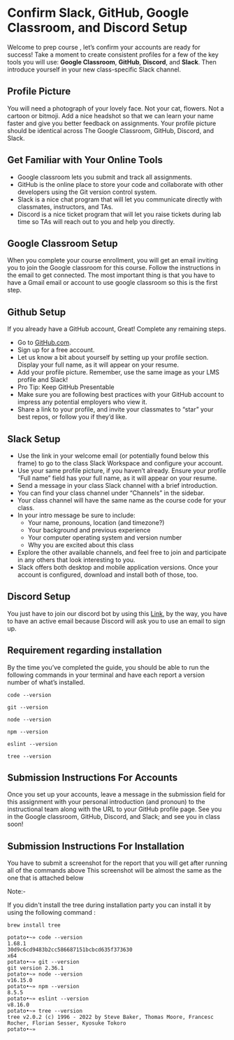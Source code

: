# Confirm Slack, GitHub, Google Classroom, and Discord  Setup
Welcome to prep course , let’s confirm your accounts are ready for success! Take a moment to create consistent profiles for a few of the key tools you will use: **Google Classroom**, **GitHub**, **Discord**, and **Slack**. Then introduce yourself in your new class-specific Slack channel.

## Profile Picture
You will need a photograph of your lovely face. Not your cat, flowers. Not a cartoon or bitmoji. Add a nice headshot so that we can learn your name faster and give you better feedback on assignments. Your profile picture should be identical across The Google Classroom, GitHub, Discord, and Slack.

## Get Familiar with Your Online Tools
* Google classroom lets you submit and track all assignments.
* GitHub is the online place to store your code and collaborate with other developers using the Git version control system.
* Slack is a nice chat program that will let you communicate directly with classmates, instructors, and TAs.
* Discord is a nice ticket program that will let you raise tickets during lab time so TAs will reach out to you and help you directly.

## Google Classroom Setup
When you complete your course enrollment, you will get an email inviting you to join the Google classroom for this course. Follow the instructions in the email to get connected.
The most important thing is that you have to have a Gmail email or account to use google classroom so this is the first step.

## Github Setup
If you already have a GitHub account, Great! Complete any remaining steps.


- Go to [GitHub.com](https://github.com/).
- Sign up for a free account.
- Let us know a bit about yourself by setting up your profile section. Display your full name, as it will appear on your resume.
- Add your profile picture. Remember, use the same image as your LMS profile and Slack!
- Pro Tip: Keep GitHub Presentable
- Make sure you are following best practices with your GitHub account to impress any potential employers who view it.
- Share a link to your profile, and invite your classmates to “star” your best repos, or follow you if they’d like.

## Slack Setup
- Use the link in your welcome email (or potentially found below this frame) to go to the class Slack Workspace and configure your account.
- Use your same profile picture, if you haven’t already. Ensure your profile “Full name” field has your full name, as it will appear on your resume.
- Send a message in your class Slack channel with a brief introduction.
- You can find your class channel under “Channels” in the sidebar.
- Your class channel will have the same name as the course code for your class.
- In your intro message be sure to include:
   - Your name, pronouns, location (and timezone?)
   - Your background and previous experience
   - Your computer operating system and version number
   - Why you are excited about this class
- Explore the other available channels, and feel free to join and participate in any others that look interesting to you.
- Slack offers both desktop and mobile application versions. Once your account is configured, download and install both of those, too.

## Discord Setup
You just have to join our discord bot by using this [Link](https://discord.gg/DfMTM4Dg), by the way, you have to have an active email because Discord will ask you to use an email to sign up. 

## Requirement regarding installation

By the time you’ve completed the guide, you should be able to run the following commands in your terminal and have each report a version number of what’s installed.
```
code --version
```
```
git --version
```
```
node --version
```
```
npm --version
```
```
eslint --version
```
```
tree --version
```


## Submission Instructions For Accounts
Once you set up your accounts, leave a message in the submission field for this assignment with your personal introduction (and pronoun) to the instructional team along with the URL to your GitHub profile page.
See you in the Google classroom, GitHub, Discord, and Slack; and see you in class soon!

## Submission Instructions For Installation 

You have to submit a screenshot for the report that you will get after running all of the commands above 
This screenshot will be almost the same as the one that is attached below 

Note:-

If you didn't install the tree during installation party you can install it by using the following command :

```
brew install tree
```

```
potato•~» code --version                                                                                                                        
1.68.1
30d9c6cd9483b2cc586687151bcbcd635f373630
x64
potato•~» git --version                                                                                                                          
git version 2.36.1
potato•~» node --version                                                                                                                         
v16.15.0
potato•~» npm --version                                                                                                                          
8.5.5
potato•~» eslint --version                                                                                                                       
v8.16.0
potato•~» tree --version                                                                                                                         
tree v2.0.2 (c) 1996 - 2022 by Steve Baker, Thomas Moore, Francesc Rocher, Florian Sesser, Kyosuke Tokoro 
potato•~»       
```
